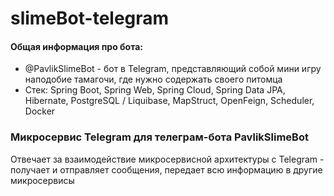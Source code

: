 # slimeBot-telegram
#### Общая информация про бота: 
- @PavlikSlimeBot - бот в Telegram, представляющий собой мини игру наподобие тамагочи, где нужно содержать своего питомца
- Cтек: Spring Boot, Spring Web, Spring Cloud, Spring Data JPA, Hibernate, PostgreSQL / Liquibase, MapStruct, OpenFeign, Scheduler, Docker

### Микросервис Telegram для телеграм-бота PavlikSlimeBot
Отвечает за взаимодействие микросервисной архитектуры с Telegram - получает и отправляет сообщения, передает всю информацию в другие микросервисы
